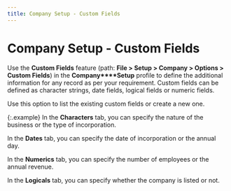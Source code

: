 ```yaml
---
title: Company Setup - Custom Fields
---
```


# Company Setup - Custom Fields


Use the **Custom Fields** feature  (path: **File &gt; Setup &gt; Company &gt; 
 Options &gt; Custom Fields**) in the **Company****Setup** profile to define the additional  information for any record as per your requirement. Custom fields can  be defined as character strings, date fields, logical fields or numeric  fields.


Use this option to list the existing custom fields or create a new one.


{:.example}
In the **Characters** tab, you can  specify the nature of the business or the type of incorporation.


In the **Dates** tab, you can specify  the date of incorporation or the annual day.


In the **Numerics** tab, you can  specify the number of employees or the annual revenue.


In the **Logicals**  tab, you can specify whether the company is listed or not.

